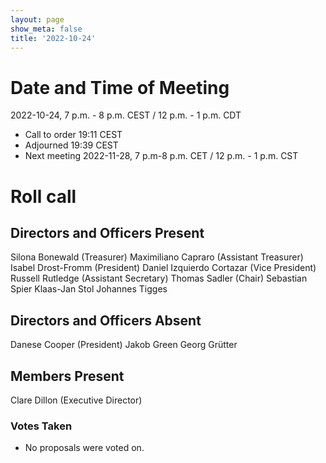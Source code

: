 ```yaml
---
layout: page
show_meta: false
title: '2022-10-24'
---
```


# Date and Time of Meeting 
2022-10-24, 7 p.m. - 8 p.m. CEST / 12 p.m. - 1 p.m. CDT

* Call to order 19:11 CEST
* Adjourned 19:39 CEST
* Next meeting 2022-11-28, 7 p.m-8 p.m. CET / 12 p.m. - 1 p.m. CST

# Roll call

## Directors and Officers Present
Silona Bonewald (Treasurer)
Maximiliano Capraro (Assistant Treasurer)
Isabel Drost-Fromm (President)
Daniel Izquierdo Cortazar (Vice President)
Russell Rutledge (Assistant Secretary)
Thomas Sadler (Chair)
Sebastian Spier
Klaas-Jan Stol
Johannes Tigges

## Directors and Officers Absent
Danese Cooper (President)
Jakob Green
Georg Grütter


## Members Present
Clare Dillon (Executive Director)

### Votes Taken

* No proposals were voted on.
